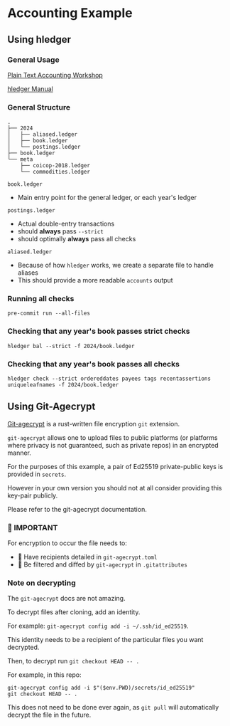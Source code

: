 # Accounting Example

## Using hledger

### General Usage

[Plain Text Accounting Workshop](https://github.com/colindean/plaintextaccounting_workshop/releases/download/2020.07.24.0/pta_workshop.pdf)

[hledger Manual](https://hledger.org/1.34/hledger.html)

### General Structure

```console
.
├── 2024
│   ├── aliased.ledger
│   ├── book.ledger
│   └── postings.ledger
├── book.ledger
└── meta
    ├── coicop-2018.ledger
    └── commodities.ledger
```

`book.ledger`

- Main entry point for the general ledger, or each year's ledger

`postings.ledger`

- Actual double-entry transactions
- should __**always**__ pass `--strict`
- should optimally __**always**__ pass all checks

`aliased.ledger`

- Because of how `hledger` works, we create a separate file to handle aliases
- This should provide a more readable `accounts` output

### Running all checks

`pre-commit run --all-files`

### Checking that any year's book passes strict checks

`hledger bal --strict -f 2024/book.ledger`

### Checking that any year's book passes all checks

`hledger check --strict ordereddates payees tags recentassertions
uniqueleafnames -f 2024/book.ledger`

## Using Git-Agecrypt

[Git-agecrypt](https://github.com/vlaci/git-agecrypt) is a rust-written file
encryption `git` extension.

`git-agecrypt` allows one to upload files to public platforms (or platforms
where privacy is not guaranteed, such as private repos) in an encrypted manner.

For the purposes of this example, a pair of Ed25519 private-public keys is
provided in `secrets`.

However in your own version you should not at all consider providing this
key-pair publicly.

Please refer to the git-agecrypt documentation.

### 🚨 IMPORTANT

For encryption to occur the file needs to:

- 🚨 Have recipients detailed in `git-agecrypt.toml`
- 🚨 Be filtered and diffed by `git-agecrypt` in `.gitattributes`

### Note on decrypting

The `git-agecrypt` docs are not amazing.

To decrypt files after cloning, add an identity.

For example: `git-agecrypt config add -i ~/.ssh/id_ed25519`.

This identity needs to be a recipient of the particular files you want decrypted.

Then, to decrypt run `git checkout HEAD -- .`

For example, in this repo:

```console
git-agecrypt config add -i $"($env.PWD)/secrets/id_ed25519"
git checkout HEAD -- .
```

This does not need to be done ever again, as `git pull` will automatically
decrypt the file in the future.
